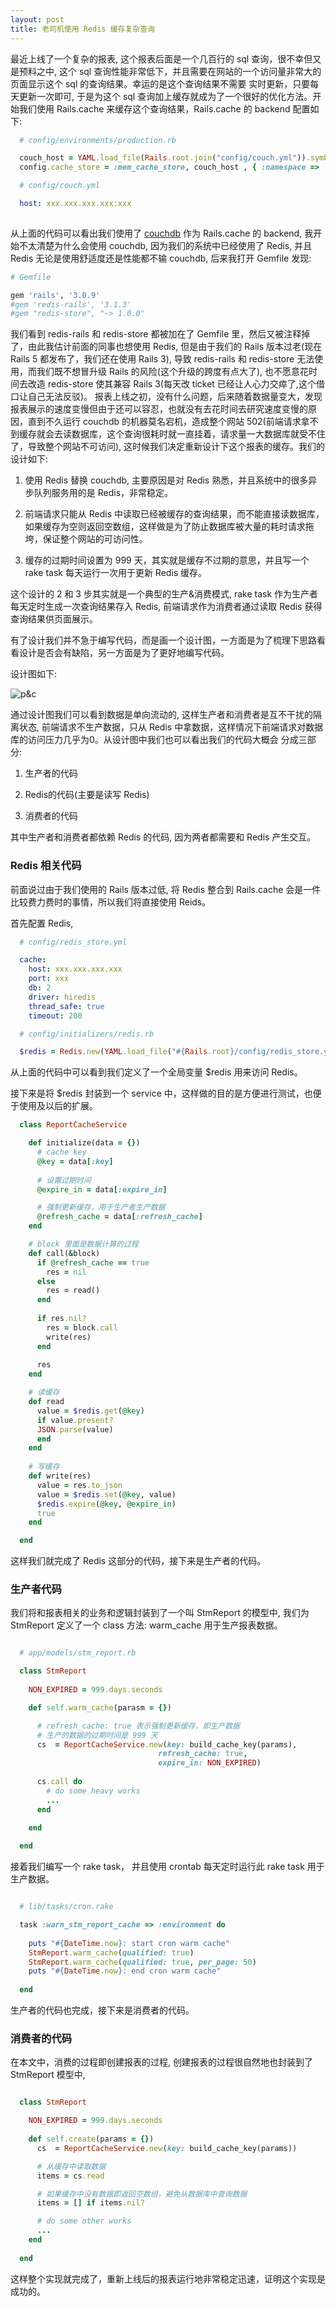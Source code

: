 ```yaml
---
layout: post
title: 老司机使用 Redis 缓存复杂查询
---
```


最近上线了一个复杂的报表, 这个报表后面是一个几百行的 sql 查询，很不幸但又是预料之中, 这个 sql 查询性能非常低下，并且需要在网站的一个访问量非常大的页面显示这个 sql 的查询结果。幸运的是这个查询结果不需要
实时更新，只要每天更新一次即可, 于是为这个 sql 查询加上缓存就成为了一个很好的优化方法。开始我们使用 Rails.cache 来缓存这个查询结果，Rails.cache 的 backend 配置如下:

~~~ ruby
  # config/environments/production.rb

  couch_host = YAML.load_file(Rails.root.join("config/couch.yml")).symbolize_keys[:host]
  config.cache_store = :mem_cache_store, couch_host , { :namespace => 'rails_cache' }

~~~

~~~ yaml
  # config/couch.yml

  host: xxx.xxx.xxx.xxx:xxx
  
~~~

从上面的代码可以看出我们使用了 [couchdb](http://www.couchbase.com/) 作为 Rails.cache 的 backend, 我开始不太清楚为什么会使用 couchdb, 因为我们的系统中已经使用了 Redis, 并且 Redis 无论是使用舒适度还是性能都不输 couchdb, 后来我打开 Gemfile 发现:

~~~ruby
# Gemfile

gem 'rails', '3.0.9'
#gem 'redis-rails', '3.1.3'
#gem "redis-store", "~> 1.0.0"
~~~

我们看到 redis-rails 和 redis-store 都被加在了 Gemfile 里，然后又被注释掉了，由此我估计前面的同事也想使用 Redis, 但是由于我们的 Rails 版本过老(现在 Rails 5 都发布了，我们还在使用 Rails 3), 导致 redis-rails 和 redis-store 无法使用，而我们既不想冒升级 Rails 的风险(这个升级的跨度有点大了), 也不愿意花时间去改造 redis-store 使其兼容 Rails 3(每天改 ticket 已经让人心力交瘁了,这个借口让自己无法反驳)。 报表上线之初，没有什么问题，后来随着数据量变大，发现报表展示的速度变慢但由于还可以容忍，也就没有去花时间去研究速度变慢的原因，直到不久运行 couchdb 的机器莫名宕机，造成整个网站 502(前端请求拿不到缓存就会去读数据库，这个查询很耗时就一直挂着，请求量一大数据库就受不住了，导致整个网站不可访问), 这时候我们决定重新设计下这个报表的缓存。我们的设计如下:

1. 使用 Redis 替换 couchdb, 主要原因是对 Redis 熟悉，并且系统中的很多异步队列服务用的是 Redis，非常稳定。

2. 前端请求只能从 Redis 中读取已经被缓存的查询结果，而不能直接读数据库，如果缓存为空则返回空数组，这样做是为了防止数据库被大量的耗时请求拖垮，保证整个网站的可访问性。

3. 缓存的过期时间设置为 999 天，其实就是缓存不过期的意思，并且写一个 rake task 每天运行一次用于更新 Redis 缓存。

这个设计的 2 和 3 步其实就是一个典型的生产&消费模式, rake task 作为生产者每天定时生成一次查询结果存入 Redis, 前端请求作为消费者通过读取 Redis 获得查询结果供页面展示。

有了设计我们并不急于编写代码，而是画一个设计图，一方面是为了梳理下思路看看设计是否会有缺陷，另一方面是为了更好地编写代码。

设计图如下:

![p&c](/images/Snip20160326_36.png)

通过设计图我们可以看到数据是单向流动的, 这样生产者和消费者是互不干扰的隔离状态, 前端请求不生产数据，只从 Redis 中拿数据，这样情况下前端请求对数据库的访问压力几乎为0。从设计图中我们也可以看出我们的代码大概会
分成三部分: 

1. 生产者的代码

2. Redis的代码(主要是读写 Redis)

3. 消费者的代码

其中生产者和消费者都依赖 Redis 的代码, 因为两者都需要和 Redis 产生交互。


### Redis 相关代码

前面说过由于我们使用的 Rails 版本过低, 将 Redis 整合到 Rails.cache 会是一件比较费力费时的事情，所以我们将直接使用 Reids。

首先配置 Redis,

~~~yaml
  # config/redis_store.yml

  cache:
    host: xxx.xxx.xxx.xxx
    port: xxx
    db: 2
    driver: hiredis
    thread_safe: true
    timeout: 200
~~~

~~~ruby
  # config/initializers/redis.rb

  $redis = Redis.new(YAML.load_file("#{Rails.root}/config/redis_store.yml").symbolize_keys[:cache])

~~~

从上面的代码中可以看到我们定义了一个全局变量 $redis 用来访问 Redis。

接下来是将 $redis 封装到一个 service 中，这样做的目的是方便进行测试，也便于使用及以后的扩展。

~~~ruby
  class ReportCacheService

    def initialize(data = {})
      # cache key
      @key = data[:key]
	
	  # 设置过期时间
      @expire_in = data[:expire_in]

      # 强制更新缓存，用于生产者生产数据
      @refresh_cache = data[:refresh_cache]
    end

    # block 里面是数据计算的过程
    def call(&block)
      if @refresh_cache == true
        res = nil
      else
        res = read()
      end
    
      if res.nil?
        res = block.call
        write(res)
      end
    
      res
    end

    # 读缓存
    def read
      value = $redis.get(@key)
      if value.present?
      JSON.parse(value)
      end
    end
  
    # 写缓存
    def write(res)
      value = res.to_json
      value = $redis.set(@key, value)
      $redis.expire(@key, @expire_in)
      true
    end

  end

~~~

这样我们就完成了 Redis 这部分的代码，接下来是生产者的代码。

### 生产者代码

我们将和报表相关的业务和逻辑封装到了一个叫 StmReport 的模型中, 我们为 StmReport 定义了一个 class 方法: warm_cache 用于生产报表数据。

~~~ruby

  # app/models/stm_report.rb

  class StmReport
  
    NON_EXPIRED = 999.days.seconds

    def self.warm_cache(parasm = {})

      # refresh_cache: true 表示强制更新缓存，即生产数据
	  # 生产的数据的过期时间是 999 天
      cs  = ReportCacheService.new(key: build_cache_key(params),
                                 refresh_cache: true,
                                 expire_in: NON_EXPIRED)
								 
      cs.call do
	    # do some heavy works
	    ...
	  end

    end
  
  end
~~~

接着我们编写一个 rake task， 并且使用 crontab 每天定时运行此 rake task 用于生产数据。

~~~ruby

  # lib/tasks/cron.rake

  task :warn_stm_report_cache => :environment do
  
    puts "#{DateTime.now}: start cron warm cache"
    StmReport.warm_cache(qualified: true)
    StmReport.warm_cache(qualified: true, per_page: 50)
    puts "#{DateTime.now}: end cron warm cache"
	
  end

~~~

生产者的代码也完成，接下来是消费者的代码。


### 消费者的代码

在本文中，消费的过程即创建报表的过程, 创建报表的过程很自然地也封装到了 StmReport 模型中,

~~~ruby

  class StmReport

    NON_EXPIRED = 999.days.seconds
  
    def self.create(params = {})
      cs  = ReportCacheService.new(key: build_cache_key(params))

      # 从缓存中读取数据
      items = cs.read

      # 如果缓存中没有数据即返回空数组，避免从数据库中查询数据
	  items = [] if items.nil?

      # do some other works
	  ...
    end
  
  end

~~~

这样整个实现就完成了，重新上线后的报表运行地非常稳定迅速，证明这个实现是成功的。









